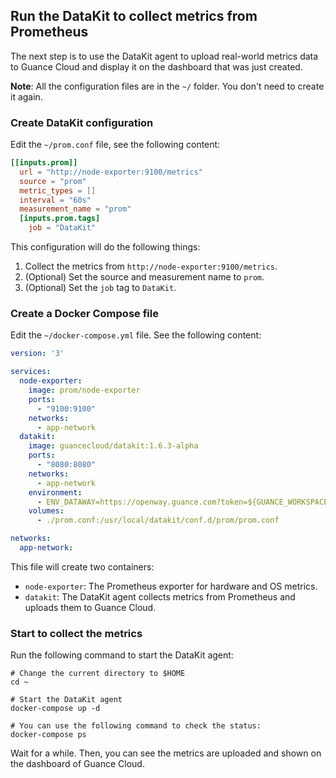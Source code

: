 ## Run the DataKit to collect metrics from Prometheus

The next step is to use the DataKit agent to upload real-world metrics data to Guance Cloud and display it on the dashboard that was just created.

**Note**: All the configuration files are in the `~/` folder. You don't need to create it again.

### Create DataKit configuration

Edit the `~/prom.conf` file, see the following content:

```toml
[[inputs.prom]]
  url = "http://node-exporter:9100/metrics"
  source = "prom"
  metric_types = []
  interval = "60s"
  measurement_name = "prom"
  [inputs.prom.tags]
    job = "DataKit"
```

This configuration will do the following things:

1. Collect the metrics from `http://node-exporter:9100/metrics`.
2. (Optional) Set the source and measurement name to `prom`.
3. (Optional) Set the `job` tag to `DataKit`.

### Create a Docker Compose file

Edit the `~/docker-compose.yml` file. See the following content:

```yaml
version: '3'

services:
  node-exporter:
    image: prom/node-exporter
    ports:
      - "9100:9100"
    networks:
      - app-network
  datakit:
    image: guancecloud/datakit:1.6.3-alpha
    ports:
      - "8080:8080"
    networks:
      - app-network
    environment:
      - ENV_DATAWAY=https://openway.guance.com?token=${GUANCE_WORKSPACE_TOKEN}
    volumes:
      - ./prom.conf:/usr/local/datakit/conf.d/prom/prom.conf

networks:
  app-network:
```

This file will create two containers:

- `node-exporter`: The Prometheus exporter for hardware and OS metrics.
- `datakit`: The DataKit agent collects metrics from Prometheus and uploads them to Guance Cloud.

### Start to collect the metrics

Run the following command to start the DataKit agent:

```shell
# Change the current directory to $HOME
cd ~

# Start the DataKit agent
docker-compose up -d

# You can use the following command to check the status:
docker-compose ps
```

Wait for a while. Then, you can see the metrics are uploaded and shown on the dashboard of Guance Cloud.

